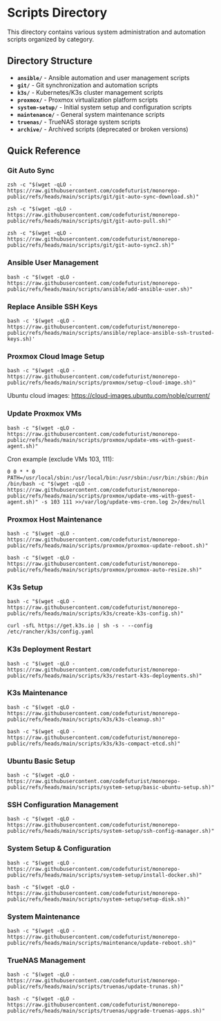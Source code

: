 # Scripts Directory

This directory contains various system administration and automation scripts organized by category.

## Directory Structure

- **`ansible/`** - Ansible automation and user management scripts
- **`git/`** - Git synchronization and automation scripts  
- **`k3s/`** - Kubernetes/K3s cluster management scripts
- **`proxmox/`** - Proxmox virtualization platform scripts
- **`system-setup/`** - Initial system setup and configuration scripts
- **`maintenance/`** - General system maintenance scripts
- **`truenas/`** - TrueNAS storage system scripts
- **`archive/`** - Archived scripts (deprecated or broken versions)

## Quick Reference

### Git Auto Sync
```shell
zsh -c "$(wget -qLO - https://raw.githubusercontent.com/codefuturist/monorepo-public/refs/heads/main/scripts/git/git-auto-sync-download.sh)"
```
```shell
zsh -c "$(wget -qLO - https://raw.githubusercontent.com/codefuturist/monorepo-public/refs/heads/main/scripts/git/git-auto-pull.sh)"
```
```shell
zsh -c "$(wget -qLO - https://raw.githubusercontent.com/codefuturist/monorepo-public/refs/heads/main/scripts/git/git-auto-sync2.sh)"
```

### Ansible User Management
```shell
bash -c "$(wget -qLO - https://raw.githubusercontent.com/codefuturist/monorepo-public/refs/heads/main/scripts/ansible/add-ansible-user.sh)"
```

### Replace Ansible SSH Keys
```shell
bash -c '$(wget -qLO - https://raw.githubusercontent.com/codefuturist/monorepo-public/refs/heads/main/scripts/ansible/replace-ansible-ssh-trusted-keys.sh)'
```

### Proxmox Cloud Image Setup
```shell
bash -c "$(wget -qLO - https://raw.githubusercontent.com/codefuturist/monorepo-public/refs/heads/main/scripts/proxmox/setup-cloud-image.sh)"
```
Ubuntu cloud images: https://cloud-images.ubuntu.com/noble/current/

### Update Proxmox VMs
```shell
bash -c "$(wget -qLO - https://raw.githubusercontent.com/codefuturist/monorepo-public/refs/heads/main/scripts/proxmox/update-vms-with-guest-agent.sh)"
```
Cron example (exclude VMs 103, 111):
```
0 0 * * 0 PATH=/usr/local/sbin:/usr/local/bin:/usr/sbin:/usr/bin:/sbin:/bin /bin/bash -c "$(wget -qLO - https://raw.githubusercontent.com/codefuturist/monorepo-public/refs/heads/main/scripts/proxmox/update-vms-with-guest-agent.sh)" -s 103 111 >>/var/log/update-vms-cron.log 2>/dev/null
```

### Proxmox Host Maintenance
```shell
bash -c "$(wget -qLO - https://raw.githubusercontent.com/codefuturist/monorepo-public/refs/heads/main/scripts/proxmox/proxmox-update-reboot.sh)"
```
```shell
bash -c "$(wget -qLO - https://raw.githubusercontent.com/codefuturist/monorepo-public/refs/heads/main/scripts/proxmox/proxmox-auto-resize.sh)"
```

### K3s Setup
```shell
bash -c "$(wget -qLO - https://raw.githubusercontent.com/codefuturist/monorepo-public/refs/heads/main/scripts/k3s/create-k3s-config.sh)"
```
```shell
curl -sfL https://get.k3s.io | sh -s - --config /etc/rancher/k3s/config.yaml
```

### K3s Deployment Restart
```shell
bash -c "$(wget -qLO - https://raw.githubusercontent.com/codefuturist/monorepo-public/refs/heads/main/scripts/k3s/restart-k3s-deployments.sh)"
```

### K3s Maintenance
```shell
bash -c "$(wget -qLO - https://raw.githubusercontent.com/codefuturist/monorepo-public/refs/heads/main/scripts/k3s/k3s-cleanup.sh)"
```
```shell
bash -c "$(wget -qLO - https://raw.githubusercontent.com/codefuturist/monorepo-public/refs/heads/main/scripts/k3s/k3s-compact-etcd.sh)"
```

### Ubuntu Basic Setup
```shell
bash -c "$(wget -qLO - https://raw.githubusercontent.com/codefuturist/monorepo-public/refs/heads/main/scripts/system-setup/basic-ubuntu-setup.sh)"
```

### SSH Configuration Management
```shell
bash -c "$(wget -qLO - https://raw.githubusercontent.com/codefuturist/monorepo-public/refs/heads/main/scripts/system-setup/ssh-config-manager.sh)"
```

### System Setup & Configuration
```shell
bash -c "$(wget -qLO - https://raw.githubusercontent.com/codefuturist/monorepo-public/refs/heads/main/scripts/system-setup/install-docker.sh)"
```
```shell
bash -c "$(wget -qLO - https://raw.githubusercontent.com/codefuturist/monorepo-public/refs/heads/main/scripts/system-setup/setup-disk.sh)"
```

### System Maintenance
```shell
bash -c "$(wget -qLO - https://raw.githubusercontent.com/codefuturist/monorepo-public/refs/heads/main/scripts/maintenance/update-reboot.sh)"
```

### TrueNAS Management
```shell
bash -c "$(wget -qLO - https://raw.githubusercontent.com/codefuturist/monorepo-public/refs/heads/main/scripts/truenas/update-trunas.sh)"
```
```shell
bash -c "$(wget -qLO - https://raw.githubusercontent.com/codefuturist/monorepo-public/refs/heads/main/scripts/truenas/upgrade-truenas-apps.sh)"
```
